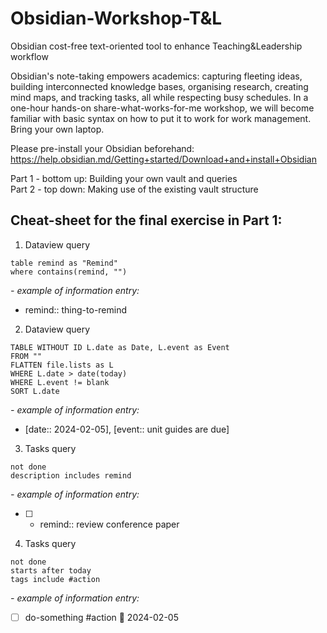 # Obsidian-Workshop-T&L
Obsidian cost-free text-oriented tool to enhance Teaching&amp;Leadership workflow

Obsidian's note-taking empowers academics: capturing fleeting ideas, building interconnected knowledge bases, organising research, creating mind maps, and tracking tasks, all while respecting busy schedules.
In a one-hour hands-on share-what-works-for-me workshop, we will become familiar with basic syntax on how to put it to work for work management. Bring your own laptop.

Please pre-install your Obsidian beforehand: https://help.obsidian.md/Getting+started/Download+and+install+Obsidian

Part 1 - bottom up: Building your own vault and queries<br>
Part 2 - top down: Making use of the existing vault structure

## **Cheat-sheet for the final exercise in Part 1:**

1. Dataview query
```dataview
table remind as "Remind"
where contains(remind, "")
```
_- example of information entry:_
- remind:: thing-to-remind

2. Dataview query
```dataview
TABLE WITHOUT ID L.date as Date, L.event as Event
FROM ""
FLATTEN file.lists as L
WHERE L.date > date(today)
WHERE L.event != blank
SORT L.date
```

_- example of information entry:_
- [date:: 2024-02-05], [event:: unit guides are due]

3. Tasks query
```tasks
not done
description includes remind
```

_- example of information entry:_
- [ ] - remind:: review conference paper


4. Tasks query
```tasks
not done
starts after today
tags include #action
```
_- example of information entry:_
- [ ] do-something #action 📅 2024-02-05
